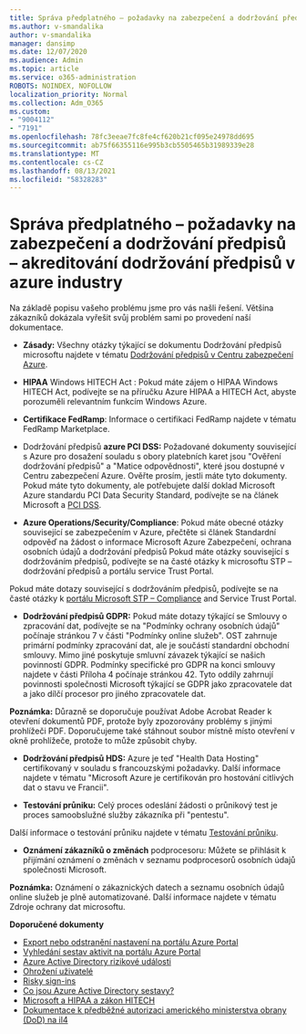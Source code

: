 ```yaml
---
title: Správa předplatného – požadavky na zabezpečení a dodržování předpisů – akreditování dodržování předpisů v azure industry
ms.author: v-smandalika
author: v-smandalika
manager: dansimp
ms.date: 12/07/2020
ms.audience: Admin
ms.topic: article
ms.service: o365-administration
ROBOTS: NOINDEX, NOFOLLOW
localization_priority: Normal
ms.collection: Adm_O365
ms.custom:
- "9004112"
- "7191"
ms.openlocfilehash: 78fc3eeae7fc8fe4cf620b21cf095e24978dd695
ms.sourcegitcommit: ab75f66355116e995b3cb5505465b31989339e28
ms.translationtype: MT
ms.contentlocale: cs-CZ
ms.lasthandoff: 08/13/2021
ms.locfileid: "58328283"
---
```

# <a name="subscription-management---security-and-compliance-requests---azure-industry-compliance-accreditation"></a>Správa předplatného – požadavky na zabezpečení a dodržování předpisů – akreditování dodržování předpisů v azure industry

Na základě popisu vašeho problému jsme pro vás našli řešení. Většina zákazníků dokázala vyřešit svůj problém sami po provedení naší dokumentace.

- **Zásady:** Všechny otázky týkající se dokumentu Dodržování předpisů microsoftu najdete v tématu [Dodržování předpisů v Centru zabezpečení Azure](https://docs.microsoft.com/compliance/regulatory/offering-SOC).

- **HIPAA** Windows HITECH Act : Pokud máte zájem o HIPAA Windows HITECH Act, podívejte se na příručku Azure HIPAA a HITECH Act, abyste porozuměli relevantním funkcím Windows Azure.

- **Certifikace FedRamp**: Informace o certifikaci FedRamp najdete v tématu FedRamp Marketplace.

- Dodržování předpisů **azure PCI DSS:** Požadované dokumenty související s Azure pro dosažení souladu s obory platebních karet jsou "Ověření dodržování předpisů" a "Matice odpovědnosti", které jsou dostupné v Centru zabezpečení Azure. Ověřte prosím, jestli máte tyto dokumenty. Pokud máte tyto dokumenty, ale potřebujete další doklad Microsoft Azure standardu PCI Data Security Standard, podívejte se na článek Microsoft a [PCI DSS](https://docs.microsoft.com/compliance/regulatory/offering-PCI-DSS).

- **Azure Operations/Security/Compliance**: Pokud máte obecné otázky související se zabezpečením v Azure, přečtěte si článek Standardní odpověď na žádost o informace Microsoft Azure Zabezpečení, ochrana osobních údajů a dodržování předpisů Pokud máte otázky související s dodržováním předpisů, podívejte se na časté otázky k microsoftu STP – dodržování předpisů a portálu service Trust Portal.

Pokud máte dotazy související s dodržováním předpisů, podívejte se na časté otázky k [portálu Microsoft STP – Compliance](https://www.microsoft.com/trust-center/compliance/compliance-overview) and Service Trust Portal.

- **Dodržování předpisů GDPR:** Pokud máte dotazy týkající se Smlouvy o zpracování dat, podívejte se na "Podmínky ochrany osobních údajů" počínaje stránkou 7 v části "Podmínky online služeb". OST zahrnuje primární podmínky zpracování dat, ale je součástí standardní obchodní smlouvy. Mimo jiné poskytuje smluvní závazek týkající se našich povinností GDPR. Podmínky specifické pro GDPR na konci smlouvy najdete v části Příloha 4 počínaje stránkou 42. Tyto oddíly zahrnují povinnosti společnosti Microsoft týkající se GDPR jako zpracovatele dat a jako dílčí procesor pro jiného zpracovatele dat.

**Poznámka:** Důrazně se doporučuje používat Adobe Acrobat Reader k otevření dokumentů PDF, protože byly zpozorovány problémy s jinými prohlížeči PDF. Doporučujeme také stáhnout soubor místně místo otevření v okně prohlížeče, protože to může způsobit chyby.

- **Dodržování předpisů HDS:** Azure je teď "Health Data Hosting" certifikovaný v souladu s francouzskými požadavky. Další informace najdete v tématu "Microsoft Azure je certifikován pro hostování citlivých dat o stavu ve Francii".

- **Testování průniku:** Celý proces odeslání žádosti o průnikový test je proces samoobslužné služby zákazníka při "pentestu".

Další informace o testování průniku najdete v tématu [Testování průniku](https://docs.microsoft.com/azure/security/fundamentals/pen-testing).

- **Oznámení zákazníků o změnách** podprocesoru: Můžete se přihlásit k přijímání oznámení o změnách v seznamu podprocesorů osobních údajů společnosti Microsoft.

**Poznámka:** Oznámení o zákaznických datech a seznamu osobních údajů online služeb je plně automatizované. Další informace najdete v tématu Zdroje ochrany dat microsoftu.

**Doporučené dokumenty**

- [Export nebo odstranění nastavení na portálu Azure Portal](https://docs.microsoft.com/azure/azure-portal/set-preferences)
- [Vyhledání sestav aktivit na portálu Azure Portal](https://docs.microsoft.com/azure/active-directory/reports-monitoring/howto-find-activity-reports)
- [Azure Active Directory rizikové události](https://docs.microsoft.com/azure/active-directory/identity-protection/overview-identity-protection)
- [Ohrožení uživatelé](https://docs.microsoft.com/azure/active-directory/identity-protection/overview-identity-protection)
- [Risky sign-ins](https://docs.microsoft.com/azure/active-directory/identity-protection/overview-identity-protection)
- [Co jsou Azure Active Directory sestavy?](https://docs.microsoft.com/azure/active-directory/reports-monitoring/overview-reports)
- [Microsoft a HIPAA a zákon HITECH](https://docs.microsoft.com/compliance/regulatory/offering-hipaa-hitech)
- [Dokumentace k předběžné autorizaci amerického ministerstva obrany (DoD) na il4](https://docs.microsoft.com/compliance/regulatory/offering-DoD-DISA-L2-L4-L5)













